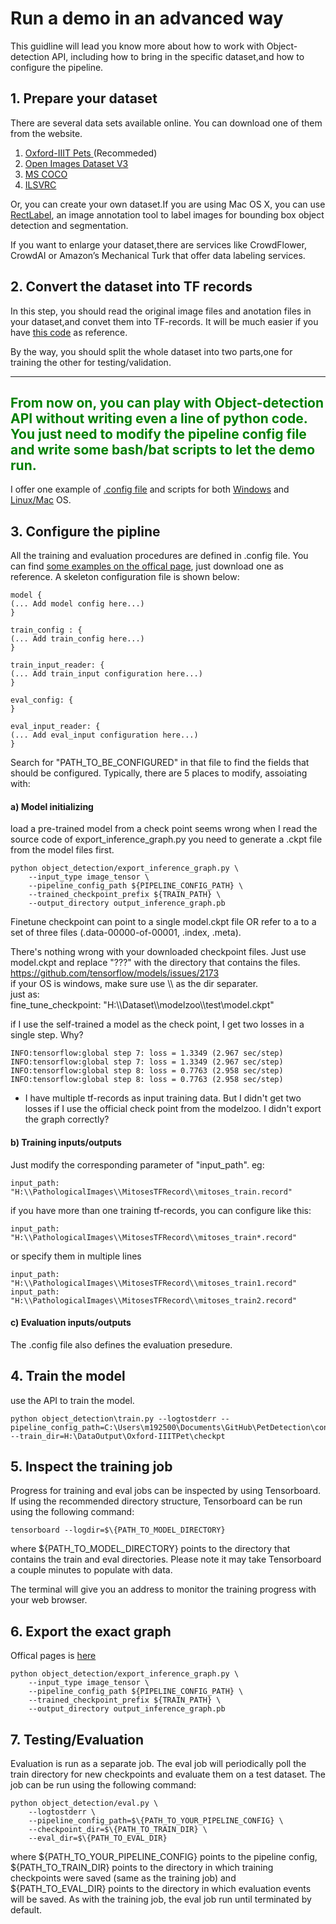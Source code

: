 # Run a demo in an advanced way
This guidline will lead you know more about how to work with Object-detection API, including how to bring in the specific dataset,and how to configure the pipeline.
## 1. Prepare your dataset
There are several data sets available online. You can download one of them from the website.
1. [Oxford-IIIT Pets ](http://www.robots.ox.ac.uk/~vgg/data/pets/) (Recommeded)
2. [Open Images Dataset V3](https://github.com/openimages/dataset#download-the-data)
3. [MS COCO](http://cocodataset.org/#home)
4. [ILSVRC](http://www.image-net.org/challenges/LSVRC/)

Or, you can create your own dataset.If you are using Mac OS X, you can use [RectLabel](https://rectlabel.com),
an image annotation tool to label images for bounding box object detection and segmentation.


If you want to enlarge your dataset,there are services like CrowdFlower, CrowdAI or Amazon’s Mechanical Turk that offer data labeling services.
## 2. Convert the dataset into TF records
In this step, you should read the original image files and anotation files in your dataset,and convet them into TF-records. It will be much easier if you have [this code](../Samples/create_pet_tf_record.py) as reference.

By the way, you should split the whole dataset into two parts,one for training the other for testing/validation.

----
<font color=green>__From now on, you can play with Object-detection API without writing even a line of python code. You just need to modify the pipeline config file and write some bash/bat scripts to let the demo run.__</font>
----
I offer one example of [.config file](../Samples/models/ssd_inception_v2/ssd_inception_v2_mitoses.config) and scripts for both [Windows](../Samples/ScriptsforWin.bat) and [Linux/Mac](../Samples/ScriptsforLinux.sh) OS.
## 3. Configure the pipline
All the training and evaluation procedures are defined in .config file. You can find [some examples on the offical page](https://github.com/smujiang/models/tree/master/research/object_detection/samples/configs), just download one as reference.
A skeleton configuration file is shown below:
```
model {
(... Add model config here...)
}

train_config : {
(... Add train_config here...)
}

train_input_reader: {
(... Add train_input configuration here...)
}

eval_config: {
}

eval_input_reader: {
(... Add eval_input configuration here...)
}
```
Search for "PATH_TO_BE_CONFIGURED" in that file to find the fields that should be configured. Typically, there are 5 places to modify, assoiating with:
#### a) Model initializing
load a pre-trained model from a check point
seems wrong when I read the source code of export_inference_graph.py
you need to generate a .ckpt file from the model files first.
``` consel
python object_detection/export_inference_graph.py \
    --input_type image_tensor \
    --pipeline_config_path ${PIPELINE_CONFIG_PATH} \
    --trained_checkpoint_prefix ${TRAIN_PATH} \
    --output_directory output_inference_graph.pb
```
Finetune checkpoint can point to a single model.ckpt file OR refer to a to a set of three files (.data-00000-of-00001, .index, .meta).

There's nothing wrong with your downloaded checkpoint files. Just use model.ckpt and replace "???" with the directory that contains the files.	  
https://github.com/tensorflow/models/issues/2173   
if your OS is windows, make sure use \\\ as the dir separater.   
just as:    
fine_tune_checkpoint: "H:\\\Dataset\\\modelzoo\\\test\\model.ckpt"

if I use the self-trained a model as the check point, I get two losses in a single step. Why?
```
INFO:tensorflow:global step 7: loss = 1.3349 (2.967 sec/step)
INFO:tensorflow:global step 7: loss = 1.3349 (2.967 sec/step)
INFO:tensorflow:global step 8: loss = 0.7763 (2.958 sec/step)
INFO:tensorflow:global step 8: loss = 0.7763 (2.958 sec/step)
```
* I have multiple tf-records as input training data. But I didn't get two losses if I use the official check point from the modelzoo. I didn't export the graph correctly?

#### b) Training inputs/outputs
Just modify the corresponding parameter of "input_path". eg:
```
input_path: "H:\\PathologicalImages\\MitosesTFRecord\\mitoses_train.record"
```
if you have more than one training tf-records, you can configure like this:
```
input_path: "H:\\PathologicalImages\\MitosesTFRecord\\mitoses_train*.record"
```
or specify them in multiple lines
```
input_path: "H:\\PathologicalImages\\MitosesTFRecord\\mitoses_train1.record"
input_path: "H:\\PathologicalImages\\MitosesTFRecord\\mitoses_train2.record"
```


#### c) Evaluation inputs/outputs
The .config file also defines the evaluation presedure.

###
## 4. Train the model
use the API to train the model.  
```
python object_detection\train.py --logtostderr --pipeline_config_path=C:\Users\m192500\Documents\GitHub\PetDetection\config\faster_rcnn_inception_resnet_v2_atrous_pets.config --train_dir=H:\DataOutput\Oxford-IIITPet\checkpt
```
## 5. Inspect the training job
Progress for training and eval jobs can be inspected by using Tensorboard. If using the recommended directory structure, Tensorboard can be run using the following command:
```
tensorboard --logdir=$\{PATH_TO_MODEL_DIRECTORY}    
```
where $\{PATH_TO_MODEL_DIRECTORY\} points to the directory that contains the train and eval directories. Please note it may take Tensorboard a couple minutes to populate with data.

The terminal will give you an address to monitor the training progress with your web browser.

## 6. Export the exact graph
Offical pages is [here](https://github.com/tensorflow/models/blob/master/research/object_detection/g3doc/exporting_models.md)
```
python object_detection/export_inference_graph.py \
    --input_type image_tensor \
    --pipeline_config_path ${PIPELINE_CONFIG_PATH} \
    --trained_checkpoint_prefix ${TRAIN_PATH} \
    --output_directory output_inference_graph.pb
```
## 7. Testing/Evaluation
Evaluation is run as a separate job. The eval job will periodically poll the train directory for new checkpoints and evaluate them on a test dataset. The job can be run using the following command:   
```
python object_detection/eval.py \
    --logtostderr \
    --pipeline_config_path=$\{PATH_TO_YOUR_PIPELINE_CONFIG} \
    --checkpoint_dir=$\{PATH_TO_TRAIN_DIR} \
    --eval_dir=$\{PATH_TO_EVAL_DIR}   
```
where ${PATH_TO_YOUR_PIPELINE_CONFIG} points to the pipeline config, ${PATH_TO_TRAIN_DIR} points to the directory in which training checkpoints were saved (same as the training job) and ${PATH_TO_EVAL_DIR} points to the directory in which evaluation events will be saved. As with the training job, the eval job run until terminated by default.

